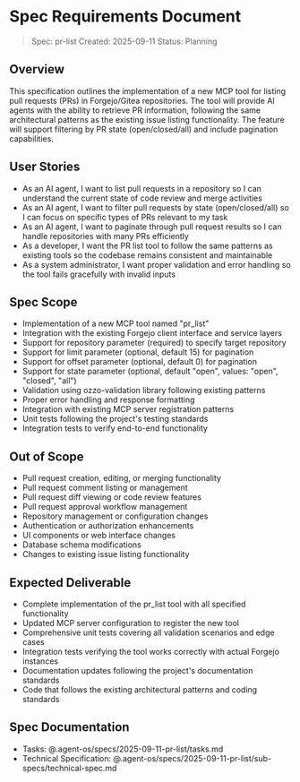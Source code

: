 # Spec Requirements Document

> Spec: pr-list
> Created: 2025-09-11
> Status: Planning

## Overview

This specification outlines the implementation of a new MCP tool for listing pull requests (PRs) in Forgejo/Gitea repositories. The tool will provide AI agents with the ability to retrieve PR information, following the same architectural patterns as the existing issue listing functionality. The feature will support filtering by PR state (open/closed/all) and include pagination capabilities.

## User Stories

- As an AI agent, I want to list pull requests in a repository so I can understand the current state of code review and merge activities
- As an AI agent, I want to filter pull requests by state (open/closed/all) so I can focus on specific types of PRs relevant to my task
- As an AI agent, I want to paginate through pull request results so I can handle repositories with many PRs efficiently
- As a developer, I want the PR list tool to follow the same patterns as existing tools so the codebase remains consistent and maintainable
- As a system administrator, I want proper validation and error handling so the tool fails gracefully with invalid inputs

## Spec Scope

- Implementation of a new MCP tool named "pr_list"
- Integration with the existing Forgejo client interface and service layers
- Support for repository parameter (required) to specify target repository
- Support for limit parameter (optional, default 15) for pagination
- Support for offset parameter (optional, default 0) for pagination
- Support for state parameter (optional, default "open", values: "open", "closed", "all")
- Validation using ozzo-validation library following existing patterns
- Proper error handling and response formatting
- Integration with existing MCP server registration patterns
- Unit tests following the project's testing standards
- Integration tests to verify end-to-end functionality

## Out of Scope

- Pull request creation, editing, or merging functionality
- Pull request comment listing or management
- Pull request diff viewing or code review features
- Pull request approval workflow management
- Repository management or configuration changes
- Authentication or authorization enhancements
- UI components or web interface changes
- Database schema modifications
- Changes to existing issue listing functionality

## Expected Deliverable

- Complete implementation of the pr_list tool with all specified functionality
- Updated MCP server configuration to register the new tool
- Comprehensive unit tests covering all validation scenarios and edge cases
- Integration tests verifying the tool works correctly with actual Forgejo instances
- Documentation updates following the project's documentation standards
- Code that follows the existing architectural patterns and coding standards

## Spec Documentation

- Tasks: @.agent-os/specs/2025-09-11-pr-list/tasks.md
- Technical Specification: @.agent-os/specs/2025-09-11-pr-list/sub-specs/technical-spec.md